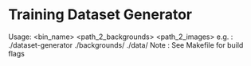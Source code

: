 # Training Dataset Generator

Usage: <bin_name> <path_2_backgrounds> <path_2_images>
e.g. : ./dataset-generator ./backgrounds/ ./data/
Note : See Makefile for build flags